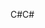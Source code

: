 <span data-ttu-id="36ee5-101">C#</span><span class="sxs-lookup"><span data-stu-id="36ee5-101">C#</span></span>